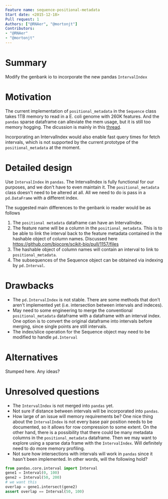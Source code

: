 ```yaml
---
Feature name: sequence-positional-metadata
Start date: <2015-12-18>
Pull request: 1
Authors: ["@RNAer", "@mortonjt"]
Contributors:
- "@RNAer"
- "@mortonjt"
---
```


# Summary

Modify the genbank io to incorporate the new pandas `IntervalIndex`

# Motivation

The current implementation of `positional_metadata` in the `Sequence` class takes 1TB
memory to read in a E. coli genome with 260K features. And the `pandas` sparse dataframe
can alleviate the mem usage, but it is still too memory hogging. The dicussion is mainly
in this [thread](https://github.com/biocore/scikit-bio/issues/1159).

Incorporating an IntervalIndex would also enable fast query times for fetch intervals, 
which is not supported by the current prototype of the `positional_metadata` at the moment.


# Detailed design

Use `IntervalIndex` in `pandas`.  The IntervalIndex is fully functional for our purposes, and we don't have to even maintain it.
The `positional_metadata` class doesn't need to be altered at all.  All we need to do is pass in a `pd.DataFrame` with a different index.

The suggested main differences to the genbank io reader would be as follows

1. The `positional metadata` dataframe can have an IntervalIndex.
2. The feature name will be a column in the `positional_metadata`.  This is to be able to link the interval back to the feature metadata contained in the hashable object of column names. Discussed here https://github.com/biocore/scikit-bio/pull/1157/files
3. The hashable object of column names will contain an interval to link to `positional_metadata`.
4. The subsequences of the Sequence object can be obtained via indexing by `pd.Interval`.

# Drawbacks
- The `pd.IntervalIndex` is not stable.  There are some methods that don't aren't implemented yet (i.e. intersection between intervals and indeces).
- May need to some engineering to merge the conventional `positional_metadata` dataframe with a dataframe with an interval index.  One option is to convert the original dataframe into intervals before merging, since single points are still intervals.
- The index/slice operation for the Sequence object may need to be modified to handle `pd.Interval`

# Alternatives
Stumped here.  Any ideas?

# Unresolved questions

- The `IntervalIndex` is not merged into `pandas` yet.
- Not sure if distance between intervals will be incorporated into `pandas`.
- How large of an issue will memory requirements be?  One nice thing about the `IntervalIndex` is not every base pair position needs to be documented, so it allows for row compression to some extent.  On the other hand, there is a possibility that there could be many metadata columns in the `positional_metadata` dataframe.  Then we may want to explore using a sparse data frame with the `IntervalIndex`.  Will definitely need to do more memory profiling.
- Not sure how intersections with intervals will work in `pandas` since it hasn't been implemented. In other words, will the following hold?
```python
from pandas.core.interval import Interval
gene1 = Interval(0, 100)
gene2 = Interval(50, 200)
# we want this
overlap = gene1.intersect(gene2)
assert overlap == Interval(50, 100)
```